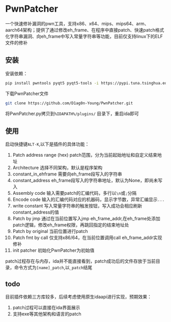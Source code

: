 # PwnPatcher

一个快速修补漏洞的pwn工具，支持x86、x64、mips、mips64、arm、aarch64架构；提供了通过修改eh_frame、在程序中直接patch、快速patch格式化字符串漏洞、向eh_frame中写入常量字符串等功能，目前仅支持linux下的ELF文件的修补

## 安装

安装依赖：

```bash
pip install pwntools pyqt5 pyqt5-tools -i https://pypi.tuna.tsinghua.edu.cn/simple
```

下载PwnPatcher文件
```bash
git clone https://github.com/D1ag0n-Young/PwnPatcher.git
```

将PwnPatcher.py拷贝到`%IDAPATH%/plugins/` 目录下，重启ida即可

## 使用

启动快捷键`ALT-K`,以下是插件的具体功能：

1. Patch address range (hex)  patch范围，分为当前起始地址和自定义结束地址
2. Architecture    选择不同架构，默认是程序架构
3. constant_in_ehframe   需要向eh_frame段写入的字符串
4. constant_address  eh_frame段写入的字符串地址，默认为None，即尚未写入
5. Assembly code   输入需要patch的汇编代码，多行以`\n`或`;`分隔
6. Encode code     输入的汇编代码对应的机器码，显示字节数，异常汇编显示`...`
7. write constant  写入常量字符串的触发按钮，写入成功会相应刷新constant_address的值
8. Patch by jmp    通过在当前位置写入jmp eh_frame_addr,在eh_frame处添加patch逻辑，修改eh_frame权限，再跳回指定的结束地址处
9. Patch by original  当前位置进行patch
10. Patch fmt by call  仅支持x86/64，在当前位置调用call eh_frame_addr实现修补
11. init patcher   初始化PwnPatcher为初始值

patch过程存在与内存，ida并不能直接看到，patch成功后的文件存放于当前目录，命令方式为`[name]_patch`,以`_patch`结尾

## todo

目前插件依赖三方库较多，后续考虑使用原生idaapi进行实现，预期效果：

1. patch过程可以直接在ida界面展示
2. 支持exe等其他架构和语言的patch